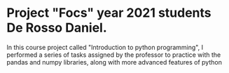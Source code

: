 # Project "Focs" year 2021 students De Rosso Daniel. <br>
In this course project called "Introduction to python programming", I performed a series of tasks assigned by the professor to practice with the pandas and numpy libraries, along with more advanced features of python
